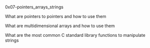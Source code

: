0x07-pointers_arrays_strings

What are pointers to pointers and how to use them

What are multidimensional arrays and how to use them

What are the most common C standard library functions to manipulate strings